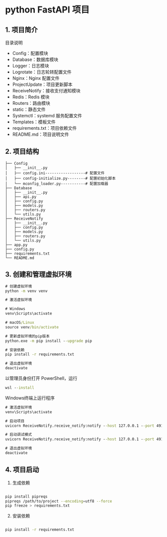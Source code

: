 # python FastAPI 项目

## 1. 项目简介

目录说明
- Config：配置模块
- Database：数据库模块
- Logger：日志模块
- Logrotate：日志轮转配置文件
- Nginx：Nginx 配置文件
- ProjectUpdate：项目更新脚本
- ReceiveNotify：接收支付通知模块
- Redis：Redis 模块
- Routers：路由模块
- static：静态文件
- Systemctl：systemd 服务配置文件
- Templates：模板文件
- requirements.txt：项目依赖文件
- README.md：项目说明文件

## 2. 项目结构

```
├── Config
│   ├── __init__.py
│   ├── config.ini------------------# 配置文件
│   ├── config-initialize.py--------# 配置初始化脚本
│   └── mconfig_loader.py-----------# 配置加载器
├── Database
│   ├── __init__.py
│   ├── api.py
│   ├── config.py
│   ├── models.py
│   ├── routers.py
│   └── utils.py
├── ReceiveNotify
│   ├── __init__.py
│   ├── config.py
│   ├── models.py
│   ├── routers.py
│   └── utils.py
├── app.py
├── config.py
├── requirements.txt
└── README.md
```
## 3. 创建和管理虚拟环境

```cmd
# 创建虚拟环境
python -m venv venv

# 激活虚拟环境

# Windows
venv\Scripts\activate

# macOS/Linux
source venv/bin/activate

# 更新虚拟环境的pip版本
python.exe -m pip install --upgrade pip

# 安装依赖
pip install -r requirements.txt

# 退出虚拟环境
deactivate
```
以管理员身份打开 PowerShell，运行
```cmd
wsl --install
```

Windows终端上运行程序
```cmd
# 激活虚拟环境
venv\Scripts\activate

# 启动项目
uvicorn ReceiveNotify.receive_notify:notify --host 127.0.0.1 --port 4911 --workers 1

# 启动调试模式
uvicorn ReceiveNotify.receive_notify:notify --host 127.0.0.1 --port 4911 --workers 1 --reload

# 退出虚拟环境
deactivate
```

## 4. 项目启动
1. 生成依赖
```bash

pip install pipreqs
pipreqs /path/to/project --encoding=utf8 --force
pip freeze > requirements.txt
```
2. 安装依赖
```bash

pip install -r requirements.txt
```